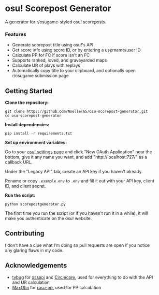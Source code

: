 # osu! Scorepost Generator
A generator for r/osugame-styled osu! scoreposts.
### Features
- Generate scorepost title using osu!'s API
- Get score info using score ID, or by entering a username/user ID
- Calculate PP for FC if score isn't an FC
- Supports ranked, loved, and graveyarded maps
- Calculate UR of plays with replays
- Automatically copy title to your clipboard, and optionally open r/osugame submission page

## Getting Started
**Clone the repository:**
```
git clone https://github.com/NoelleTGS/osu-scorepost-generator.git
cd osu-scorepost-generator
```
**Install dependencies:**
```
pip install -r requirements.txt
```
**Set up environment variables:**

Go to your [osu! settings page](https://osu.ppy.sh/home/account/edit) and click "New OAuth Application" near the bottom, give it any name you want, and add "http://localhost:727/" as a callback URL.

Under the "Legacy API" tab, create an API key if you haven't already.

Rename or copy `.example.env` to `.env` and fill it out with your API key, client ID, and client secret.

**Run the script:**
```
python scorepostgenerator.py
```
The first time you run the script (or if you haven't run it in a while), it will make you authenticate on the osu! website.

## Contributing
I don't have a clue what I'm doing so pull requests are open if you notice any glaring flaws in my code.

## Acknowledgements
- [tybug](https://github.com/tybug) for [ossapi](https://github.com/tybug/ossapi) and [Circlecore](https://github.com/circleguard/circlecore), used for everything to do with the API and UR calculation
- [MaxOhn](https://github.com/MaxOhn) for [rosu-pp](https://github.com/MaxOhn/rosu-pp), used for PP calculation
